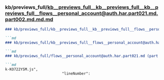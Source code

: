 ### kb/previews_full/kb__previews_full__kb__previews_full__kb__previews_full__flows__personal_account@auth.har.part021.md.part002.md.md.md

```md
### kb/previews_full/kb__previews_full__kb__previews_full__flows__personal_account@auth.har.part021.md.part002.md.md

```md
### kb/previews_full/kb__previews_full__flows__personal_account@auth.har.part021.md.part002.md

```md
### kb/previews_full/flows__personal_account@auth.har.part021.md (part 002)

```md
k-KO722YSM.js",
                          "lineNumber":
```

```

```

```

```

